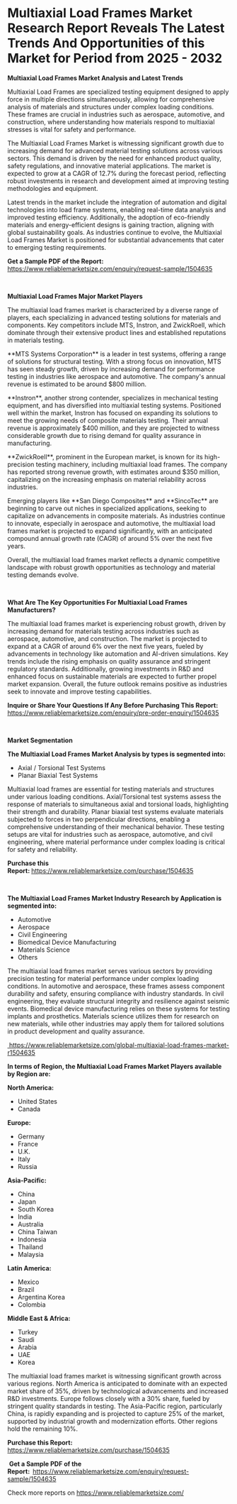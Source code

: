 <p><h1>Multiaxial Load Frames Market Research Report Reveals The Latest Trends And Opportunities of this Market for Period from 2025 - 2032</h1></p><p><strong>Multiaxial Load Frames Market Analysis and Latest Trends</strong></p>
<p><p>Multiaxial Load Frames are specialized testing equipment designed to apply force in multiple directions simultaneously, allowing for comprehensive analysis of materials and structures under complex loading conditions. These frames are crucial in industries such as aerospace, automotive, and construction, where understanding how materials respond to multiaxial stresses is vital for safety and performance.</p><p>The Multiaxial Load Frames Market is witnessing significant growth due to increasing demand for advanced material testing solutions across various sectors. This demand is driven by the need for enhanced product quality, safety regulations, and innovative material applications. The market is expected to grow at a CAGR of 12.7% during the forecast period, reflecting robust investments in research and development aimed at improving testing methodologies and equipment. </p><p>Latest trends in the market include the integration of automation and digital technologies into load frame systems, enabling real-time data analysis and improved testing efficiency. Additionally, the adoption of eco-friendly materials and energy-efficient designs is gaining traction, aligning with global sustainability goals. As industries continue to evolve, the Multiaxial Load Frames Market is positioned for substantial advancements that cater to emerging testing requirements.</p></p>
<p><strong>Get a Sample PDF of the Report:&nbsp;</strong> <a href="https://www.reliablemarketsize.com/enquiry/request-sample/1504635?utm_campaign=2866&utm_medium=2&utm_source=Github&utm_content=ia&utm_term=23032025&utm_id=multiaxial-load-frames">https://www.reliablemarketsize.com/enquiry/request-sample/1504635</a></p>
<p>&nbsp;</p>
<p><strong>Multiaxial Load Frames Major Market Players</strong></p>
<p><p>The multiaxial load frames market is characterized by a diverse range of players, each specializing in advanced testing solutions for materials and components. Key competitors include MTS, Instron, and ZwickRoell, which dominate through their extensive product lines and established reputations in materials testing.</p><p>**MTS Systems Corporation** is a leader in test systems, offering a range of solutions for structural testing. With a strong focus on innovation, MTS has seen steady growth, driven by increasing demand for performance testing in industries like aerospace and automotive. The company's annual revenue is estimated to be around $800 million.</p><p>**Instron**, another strong contender, specializes in mechanical testing equipment, and has diversified into multiaxial testing systems. Positioned well within the market, Instron has focused on expanding its solutions to meet the growing needs of composite materials testing. Their annual revenue is approximately $400 million, and they are projected to witness considerable growth due to rising demand for quality assurance in manufacturing.</p><p>**ZwickRoell**, prominent in the European market, is known for its high-precision testing machinery, including multiaxial load frames. The company has reported strong revenue growth, with estimates around $350 million, capitalizing on the increasing emphasis on material reliability across industries.</p><p>Emerging players like **San Diego Composites** and **SincoTec** are beginning to carve out niches in specialized applications, seeking to capitalize on advancements in composite materials. As industries continue to innovate, especially in aerospace and automotive, the multiaxial load frames market is projected to expand significantly, with an anticipated compound annual growth rate (CAGR) of around 5% over the next five years.</p><p>Overall, the multiaxial load frames market reflects a dynamic competitive landscape with robust growth opportunities as technology and material testing demands evolve.</p></p>
<p>&nbsp;</p>
<p><strong>What Are The Key Opportunities For Multiaxial Load Frames Manufacturers?</strong></p>
<p><p>The multiaxial load frames market is experiencing robust growth, driven by increasing demand for materials testing across industries such as aerospace, automotive, and construction. The market is projected to expand at a CAGR of around 6% over the next five years, fueled by advancements in technology like automation and AI-driven simulations. Key trends include the rising emphasis on quality assurance and stringent regulatory standards. Additionally, growing investments in R&D and enhanced focus on sustainable materials are expected to further propel market expansion. Overall, the future outlook remains positive as industries seek to innovate and improve testing capabilities.</p></p>
<p><strong>Inquire or Share Your Questions If Any Before Purchasing This Report:</strong> <a href="https://www.reliablemarketsize.com/enquiry/pre-order-enquiry/1504635?utm_campaign=2866&utm_medium=2&utm_source=Github&utm_content=ia&utm_term=23032025&utm_id=multiaxial-load-frames">https://www.reliablemarketsize.com/enquiry/pre-order-enquiry/1504635</a></p>
<p>&nbsp;</p>
<p><strong>Market Segmentation</strong></p>
<p><strong>The Multiaxial Load Frames Market Analysis by types is segmented into:</strong></p>
<p><ul><li>Axial / Torsional Test Systems</li><li>Planar Biaxial Test Systems</li></ul></p>
<p><p>Multiaxial load frames are essential for testing materials and structures under various loading conditions. Axial/Torsional test systems assess the response of materials to simultaneous axial and torsional loads, highlighting their strength and durability. Planar biaxial test systems evaluate materials subjected to forces in two perpendicular directions, enabling a comprehensive understanding of their mechanical behavior. These testing setups are vital for industries such as aerospace, automotive, and civil engineering, where material performance under complex loading is critical for safety and reliability.</p></p>
<p><strong>Purchase this Report:&nbsp;</strong><a href="https://www.reliablemarketsize.com/purchase/1504635?utm_campaign=2866&utm_medium=2&utm_source=Github&utm_content=ia&utm_term=23032025&utm_id=multiaxial-load-frames">https://www.reliablemarketsize.com/purchase/1504635</a></p>
<p>&nbsp;</p>
<p><strong>The Multiaxial Load Frames Market Industry Research by Application is segmented into:</strong></p>
<p><ul><li>Automotive</li><li>Aerospace</li><li>Civil Engineering</li><li>Biomedical Device Manufacturing</li><li>Materials Science</li><li>Others</li></ul></p>
<p><p>The multiaxial load frames market serves various sectors by providing precision testing for material performance under complex loading conditions. In automotive and aerospace, these frames assess component durability and safety, ensuring compliance with industry standards. In civil engineering, they evaluate structural integrity and resilience against seismic events. Biomedical device manufacturing relies on these systems for testing implants and prosthetics. Materials science utilizes them for research on new materials, while other industries may apply them for tailored solutions in product development and quality assurance.</p></p>
<p><a href="https://www.reliablemarketsize.com/global-multiaxial-load-frames-market-r1504635?utm_campaign=2866&utm_medium=2&utm_source=Github&utm_content=ia&utm_term=23032025&utm_id=multiaxial-load-frames">&nbsp;https://www.reliablemarketsize.com/global-multiaxial-load-frames-market-r1504635</a></p>
<p><strong>In terms of Region, the Multiaxial Load Frames Market Players available by Region are:</strong></p>
<p>
    <p> <strong> North America: </strong>
        <ul>
            <li>United States</li>
            <li>Canada</li>
        </ul>
        </p> 
    <p> <strong> Europe: </strong>
        <ul>
            <li>Germany</li>
            <li>France</li>
            <li>U.K.</li>
            <li>Italy</li>
            <li>Russia</li>
        </ul>
        </p> 
    <p> <strong> Asia-Pacific: </strong>
        <ul>
            <li>China</li>
            <li>Japan</li>
            <li>South Korea</li>
            <li>India</li>
            <li>Australia</li>
            <li>China Taiwan</li>
            <li>Indonesia</li>
            <li>Thailand</li>
            <li>Malaysia</li>
        </ul>
        </p> 
    <p> <strong> Latin America: </strong>
        <ul>
            <li>Mexico</li>
            <li>Brazil</li>
            <li>Argentina Korea</li>
            <li>Colombia</li>
        </ul>
        </p> 
    <p> <strong> Middle East & Africa: </strong>
        <ul>
            <li>Turkey</li>
            <li>Saudi</li>
            <li>Arabia</li>
            <li>UAE</li>
            <li>Korea</li>
        </ul>
    </p>
    </p>
<p><p>The multiaxial load frames market is witnessing significant growth across various regions. North America is anticipated to dominate with an expected market share of 35%, driven by technological advancements and increased R&D investments. Europe follows closely with a 30% share, fueled by stringent quality standards in testing. The Asia-Pacific region, particularly China, is rapidly expanding and is projected to capture 25% of the market, supported by industrial growth and modernization efforts. Other regions hold the remaining 10%.</p></p>
<p><strong>Purchase this Report: </strong><a href="https://www.reliablemarketsize.com/purchase/1504635?utm_campaign=2866&utm_medium=2&utm_source=Github&utm_content=ia&utm_term=23032025&utm_id=multiaxial-load-frames">https://www.reliablemarketsize.com/purchase/1504635</a></p>
<p>&nbsp;<strong>Get a Sample PDF of the Report:&nbsp;&nbsp;</strong><a href="https://www.reliablemarketsize.com/enquiry/request-sample/1504635?utm_campaign=2866&utm_medium=2&utm_source=Github&utm_content=ia&utm_term=23032025&utm_id=multiaxial-load-frames">https://www.reliablemarketsize.com/enquiry/request-sample/1504635</a></p>
<p><strong></strong></p>
<p>Check more reports on <a href="https://www.reliablemarketsize.com/?utm_campaign=2866&utm_medium=2&utm_source=Github&utm_content=ia&utm_term=23032025&utm_id=multiaxial-load-frames">https://www.reliablemarketsize.com/</a></p>